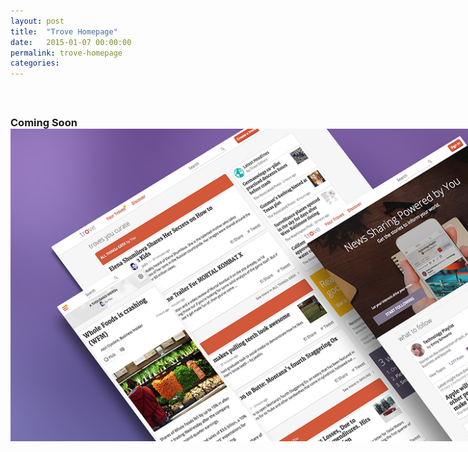 ```yaml
---
layout: post
title:  "Trove Homepage"
date:   2015-01-07 00:00:00
permalink: trove-homepage
categories:
---
```


<h3 class="mess" style="padding: 40px 0 0; margin:20px 0 0;">Coming Soon</h3>
<img src="../assets/img/portfolio/homepage/dribbble.png" style="max-width: 1000px;margin: 0 auto; display: block;">


<!--
Project Name:
Role:
Problem: "Users: Seems like a cool app. What do we do next?"
        "Product/Biz: users don't know what they need to do next"
Research/Approach: Make a homepage that's dynamic and personalized to the user and thier place in our flow/funnel.
   <p>There are a few different types of users we wanted to account for and they closely follow the legendayry 90-9-1% internet rule. Our lurkers, followers/readers and our curators all need a customized interface so we can guide them on "what to do next."</p>
Sketches:
UX Design/Wireframes:
Mockup:
Prototype:
-->
